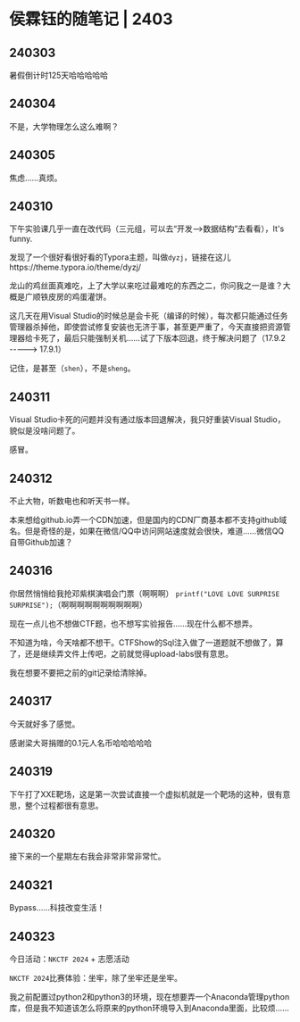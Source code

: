 # 侯霖钰的随笔记 | 2403

## 240303

暑假倒计时125天哈哈哈哈哈



## 240304

不是，大学物理怎么这么难啊？



## 240305

焦虑……真烦。



## 240310

下午实验课几乎一直在改代码（三元组，可以去“开发-->数据结构”去看看），It's funny.

发现了一个很好看很好看的Typora主题，叫做`dyzj`，链接在这儿https://theme.typora.io/theme/dyzj/

龙山的鸡丝面真难吃，上了大学以来吃过最难吃的东西之二，你问我之一是谁？大概是广顺铁皮房的鸡蛋灌饼。

这几天在用Visual Studio的时候总是会卡死（编译的时候），每次都只能通过任务管理器杀掉他，即使尝试修复安装也无济于事，甚至更严重了，今天直接把资源管理器给卡死了，最后只能强制关机……试了下版本回退，终于解决问题了（17.9.2 -----> 17.9.1）

记住，是甚至（`shen`），不是`sheng`。 



## 240311

Visual Studio卡死的问题并没有通过版本回退解决，我只好重装Visual Studio，貌似是没啥问题了。

感冒。



## 240312

不止大物，听数电也和听天书一样。

本来想给github.io弄一个CDN加速，但是国内的CDN厂商基本都不支持github域名。但是奇怪的是，如果在微信/QQ中访问网站速度就会很快，难道……微信QQ自带Github加速？



## 240316

你居然悄悄给我抢邓紫棋演唱会门票（啊啊啊） `printf("LOVE LOVE SURPRISE SURPRISE");`（啊啊啊啊啊啊啊啊啊啊）

现在一点儿也不想做CTF题，也不想写实验报告……现在什么都不想弄。

不知道为啥，今天啥都不想干。CTFShow的Sql注入做了一道题就不想做了，算了，还是继续弄文件上传吧，之前就觉得upload-labs很有意思。

我在想要不要把之前的git记录给清除掉。



## 240317

今天就好多了感觉。

感谢梁大哥捐赠的0.1元人名币哈哈哈哈哈



## 240319

下午打了XXE靶场，这是第一次尝试直接一个虚拟机就是一个靶场的这种，很有意思，整个过程都很有意思。



## 240320

接下来的一个星期左右我会非常非常非常忙。



## 240321

Bypass……科技改变生活！



## 240323

今日活动：`NKCTF 2024` + 志愿活动

`NKCTF 2024`比赛体验：坐牢，除了坐牢还是坐牢。

我之前配置过python2和python3的环境，现在想要弄一个Anaconda管理python库，但是我不知道该怎么将原来的python环境导入到Anaconda里面，比较烦……
